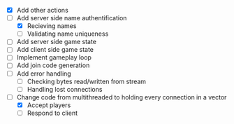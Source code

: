 - [X] Add other actions
- [ ] Add server side name authentification
    - [X] Recieving names
    - [ ] Validating name uniqueness
- [ ] Add server side game state
- [ ] Add client side game state
- [ ] Implement gameplay loop
- [ ] Add join code generation 
- [ ] Add error handling
    - [ ] Checking bytes read/written from stream
    - [ ] Handling lost connections
- [ ] Change code from multithreaded to holding every connection in a vector
    - [X] Accept players
    - [ ] Respond to client
